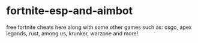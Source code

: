 # fortnite-esp-and-aimbot
free fortnite cheats here along with some other games such as: csgo, apex legands, rust, among us, krunker, warzone and more!
